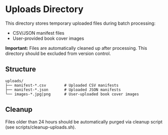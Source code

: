 # Uploads Directory

This directory stores temporary uploaded files during batch processing:
- CSV/JSON manifest files
- User-provided book cover images

**Important:** Files are automatically cleaned up after processing. This directory should be excluded from version control.

## Structure
```
uploads/
├── manifest-*.csv        # Uploaded CSV manifests
├── manifest-*.json       # Uploaded JSON manifests
└── images-*.jpg|png      # User-uploaded book cover images
```

## Cleanup
Files older than 24 hours should be automatically purged via cleanup script (see scripts/cleanup-uploads.sh).
